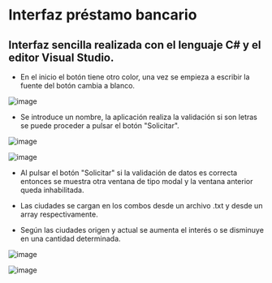 # Interfaz préstamo bancario

## Interfaz sencilla realizada con el lenguaje C# y el editor Visual Studio.

- En el inicio el botón tiene otro color, una vez se empieza a escribir la fuente del botón cambia a blanco.

![image](https://user-images.githubusercontent.com/66112531/186484758-fa126772-a7cf-4915-a5a7-b46576f50969.png)

- Se introduce un nombre, la aplicación realiza la validación si son letras se puede proceder a pulsar el botón "Solicitar".

![image](https://user-images.githubusercontent.com/66112531/186489173-f4494411-0a67-4c98-bea1-c56bc2743c23.png)


![image](https://user-images.githubusercontent.com/66112531/186488888-f46aa588-b56b-4115-8176-6f3fb85256ee.png)

- Al pulsar el botón "Solicitar" si la validación de datos es correcta entonces se muestra otra ventana de tipo modal y la ventana anterior queda inhabilitada.

- Las ciudades se cargan en los combos desde un archivo .txt y desde un array respectivamente.

- Según las ciudades origen y actual se aumenta el interés o se disminuye en una cantidad determinada.


![image](https://user-images.githubusercontent.com/66112531/186484987-69e431f3-3f93-401e-9f33-9f45f5f4cd9d.png)



![image](https://user-images.githubusercontent.com/66112531/186485033-975c7138-6a6a-438d-a5a6-ec1a09c32f3d.png)
